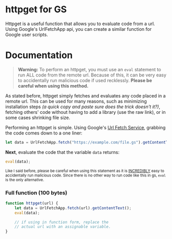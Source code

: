 # httpget for GS

Httpget is a useful function that allows you to evaluate code from a url.  Using Google's UrlFetchApp api, you can create a similar function for Google user scripts.

# Documentation

> **Warning:** To perform an httpget, you must use an `eval` statement to run ALL code from the remote url.  Because of this, it can be very easy to accidentally run malicious code if used recklessly.  **Please be careful when using this method.**

As stated before, httpget simply fetches and evaluates any code placed in a remote url.  This can be used for many reasons, such as minimizing installation steps *(a quick copy and paste sure does the trick doesn't it?)*, fetching others' code without having to add a library (use the raw link), or in some cases shrinking file size.

Performing an httpget is simple.  Using Google's [Url Fetch Service](https://developers.google.com/apps-script/reference/url-fetch), grabbing the code comes down to a one liner:

``` javascript
let data = UrlFetchApp.fetch("https://example.com/file.gs").getContentText();
```
**Next**, evaluate the code that the variable `data` returns:

``` javascript
eval(data);
```
<sup>Like I said before, please be careful when using this statement as it is [INCREDIBLY](https://stackoverflow.com/a/13167699/20472970) easy to accidentally run malicious code.  Since there is no other way to run code like this in gs, `eval` is the only alternative.</sup>

### Full function (100 bytes)
``` javascript
function httpget(url) {
    let data = UrlFetchApp.fetch(url).getContentText();
    eval(data);

    // if using in function form, replace the
    // actual url with an assignable variable.
}
```